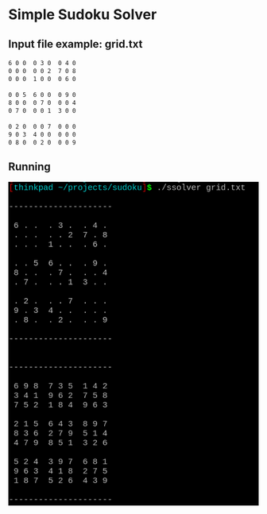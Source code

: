 # Simple Sudoku Solver

## Input file example: grid.txt

```
6 0 0  0 3 0  0 4 0
0 0 0  0 0 2  7 0 8
0 0 0  1 0 0  0 6 0

0 0 5  6 0 0  0 9 0
8 0 0  0 7 0  0 0 4
0 7 0  0 0 1  3 0 0

0 2 0  0 0 7  0 0 0
9 0 3  4 0 0  0 0 0
0 8 0  0 2 0  0 0 9
```

## Running

![solver screencap](images/screenshot.png)

